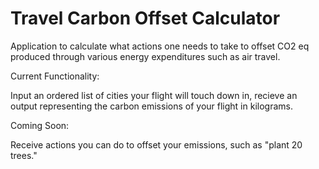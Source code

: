 # Travel Carbon Offset Calculator
Application to calculate what actions one needs to take to offset CO2 eq produced through various energy expenditures such as air travel.

Current Functionality:

Input an ordered list of cities your flight will touch down in, recieve an output representing the carbon emissions of your flight in kilograms.

Coming Soon:

Receive actions you can do to offset your emissions, such as "plant 20 trees."
